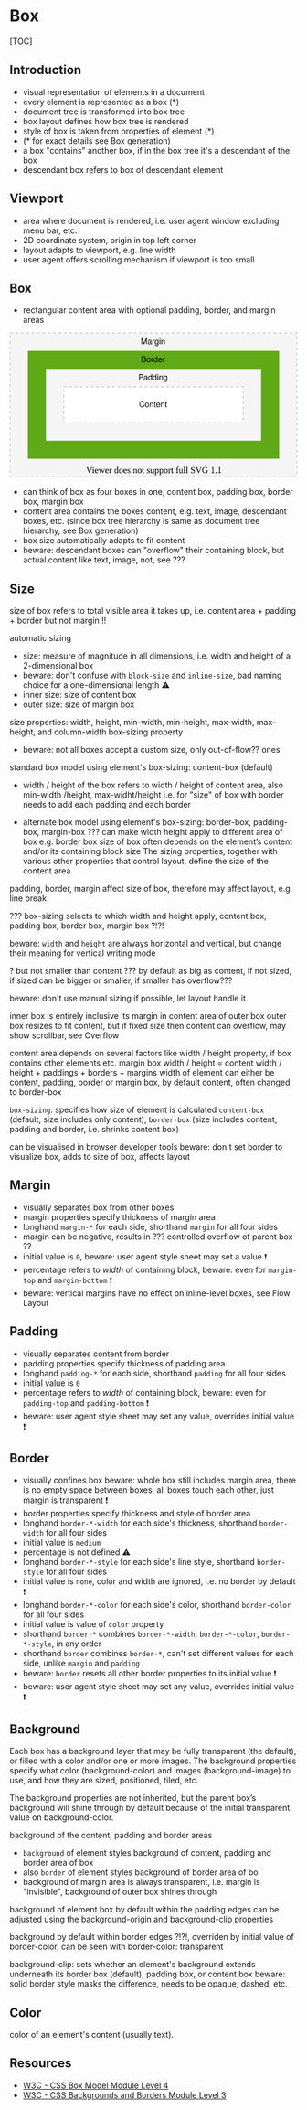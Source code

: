 # Box

[TOC]



## Introduction

- visual representation of elements in a document
- every element is represented as a box (*)
- document tree is transformed into box tree
- box layout defines how box tree is rendered
- style of box is taken from properties of element (*)
- (* for exact details see Box generation)
- a box "contains" another box, if in the box tree it's a descendant of the box
- descendant box refers to box of descendant element



## Viewport

- area where document is rendered, i.e. user agent window excluding menu bar, etc.
- 2D coordinate system, origin in top left corner
- layout adapts to viewport, e.g. line width
- user agent offers scrolling mechanism if viewport is too small



## Box

- rectangular content area with optional padding, border, and margin areas

![box](illustrations/box.svg)

- can think of box as four boxes in one, content box, padding box, border box, margin box
- content area contains the boxes content, e.g. text, image, descendant boxes, etc.
(since box tree hierarchy is same as document tree hierarchy, see Box generation)
- box size automatically adapts to fit content
- beware: descendant boxes can "overflow" their containing block, but actual content like text, image, not, see ???

<!-- TODO see css-break-4
a box can "break" into fragments, e.g. end of line, end of page on print, etc.
e.g. inline-level box which establishes a flow FC and has a block-level child box
-->



## Size

<!-- TODO: finish, see css-sizing-3 -->

size of box refers to total visible area it takes up, i.e. content area + padding + border but not margin !!

automatic sizing

- size: measure of magnitude in all dimensions, i.e. width and height of a 2-dimensional box
- beware: don't confuse with `block-size` and `inline-size`, bad naming choice for a one-dimensional length ⚠️
- inner size: size of content box
- outer size: size of margin box

size properties: width, height, min-width, min-height, max-width, max-height, and column-width
box-sizing property
- beware: not all boxes accept a custom size, only out-of-flow?? ones

standard box model using element's box-sizing: content-box (default)
- width / height of the box refers to width / height of content area, also min-width /height, max-widht/height
i.e. for "size" of box with border needs to add each padding and each border

- alternate box model using element's box-sizing: border-box, padding-box, margin-box ???
can make width height apply to different area of box e.g. border box
size of box often depends on the element’s content and/or its containing block size
The sizing properties, together with various other properties that control layout, define the size of the content area

padding, border, margin affect size of box, therefore may affect layout, e.g. line break

??? box-sizing selects to which width and height apply, content box, padding box, border box, margin box ?!?!

beware: `width` and `height` are always horizontal and vertical, but change their meaning for vertical writing mode

? but not smaller than content ???
by default as big as content, if not sized, if sized can be bigger or smaller, if smaller has overflow???

beware: don't use manual sizing if possible, let layout handle it

<!-- beware from old layout -->
inner box is entirely inclusive its margin in content area of outer box
outer box resizes to fit content, but if fixed size then content can overflow, may show scrollbar, see Overflow

content area depends on several factors like width / height property, if box contains other elements etc.
margin box width / height = content width / height + paddings + borders + margins
width of element can either be content, padding, border or margin box, by default content, often changed to border-box

`box-sizing`: specifies how size of element is calculated
	`content-box` (default, size includes only content), `border-box` (size includes content, padding and border, i.e. shrinks content box)

can be visualised in browser developer tools
beware: don't set border to visualize box, adds to size of box, affects layout


## Margin

- visually separates box from other boxes
- margin properties specify thickness of margin area
- longhand `margin-*` for each side, shorthand `margin` for all four sides
- margin can be negative, results in ??? controlled overflow of parent box ??
- initial value is `0`, beware: user agent style sheet may set a value ❗️
- percentage refers to _width_ of containing block, beware: even for `margin-top` and `margin-bottom` ❗️
- beware: vertical margins have no effect on inline-level boxes, see Flow Layout

<!-- ToDo: margin collapse, see CSS2 8.3.1
? only vertical margins collapse
? in all FCs, or only in block layout ?
? margins DO collapse accross flow formatting context boundaries but not accross flow-root boundaries

beware: setting borders disables margin collapse !!!?!!!

not for out-of-flow boxes

BEWARE: vertical margins collapse between visually adjacent boxes, not necessary siblings in box tree, e.g. child in a deep flow FC chain with margin of sibling of highest ancestor establishing box??
very prone to error !!!

-->

<!--  ToDo: see css-break-4
Margins adjoining a fragmentation break are sometimes truncated, e.g. on print
 -->



## Padding

- visually separates content from border
- padding properties specify thickness of padding area
- longhand `padding-*` for each side, shorthand `padding` for all four sides
- initial value is `0`
- percentage refers to _width_ of containing block, beware: even for `padding-top` and `padding-bottom` ❗️
- beware: user agent style sheet may set any value, overrides initial value ❗️



## Border

- visually confines box
beware: whole box still includes margin area, there is no empty space between boxes, all boxes touch each other, just margin is transparent ❗️
- border properties specify thickness and style of border area
- longhand `border-*-width` for each side's thickness, shorthand `border-width` for all four sides
- initial value is `medium`
- percentage is not defined ⚠️
- longhand `border-*-style` for each side's line style, shorthand `border-style` for all four sides
- initial value is `none`, color and width are ignored, i.e. no border by default ❗️
- longhand `border-*-color` for each side's color, shorthand `border-color` for all four sides
- initial value is value of `color` property
- shorthand `border-*` combines `border-*-width`, `border-*-color`, `border-*-style`, in any order
- shorthand `border` combines `border-*`, can't set different values for each side, unlike `margin` and `padding`
- beware: `border` resets all other border properties to its initial value ❗️
- beware: user agent style sheet may set any value, overrides initial value ❗️



## Background

<!-- ToDo: Finish, see css-background-3 -->

Each box has a background layer that may be fully transparent (the default), or filled with a color and/or one or more images. The background properties specify what color (background-color) and images (background-image) to use, and how they are sized, positioned, tiled, etc.

The background properties are not inherited, but the parent box’s background will shine through by default because of the initial transparent value on background-color.

background of the content, padding and border areas


- `background` of element styles background of content, padding and border area of box
- also `border` of element styles background of border area of bo
- background of margin area is always transparent, i.e. margin is "invisible", background of outer box shines through

background of element box by default within the padding edges
can be adjusted using the background-origin and background-clip properties

background by default within border edges ?!?!, overriden by initial value of border-color, can be seen with border-color: transparent


background-clip: sets whether an element's background extends underneath its border box (default), padding box, or content box
beware: solid border style masks the difference, needs to be opaque, dashed, etc.



## Color

<!-- ToDo: see css-color -->

color of an element's content (usually text).



## Resources

- [W3C - CSS Box Model Module Level 4](https://www.w3.org/TR/css-box-4/)
- [W3C - CSS Backgrounds and Borders Module Level 3](https://www.w3.org/TR/css-backgrounds-3/)